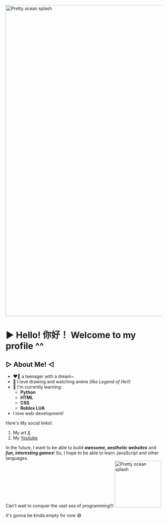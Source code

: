 <picture>
  <source media="(prefers-color-scheme: dark)" srcset="https://i.pinimg.com/736x/39/ef/02/39ef02787ac227ae074e67525575870b.jpg">
  <source media="(prefers-color-scheme: light)" srcset="https://i.pinimg.com/736x/39/ef/02/39ef02787ac227ae074e67525575870b.jpg">
  <img alt="Pretty ocean splash" src="https://i.pinimg.com/736x/39/ef/02/39ef02787ac227ae074e67525575870b.jpg" width="1000">
</picture>

# ▶ Hello! 你好！ Welcome to my profile ^^

## ▷ About Me! ◁
- :heart_on_fire: a teenager with a dream~
- :art: I love drawing and watching anime _(like Legend of Hei!)_
- :dizzy: I'm currently learning: 
  - **Python**
  - **HTML**
  - **CSS**
  - **Roblox LUA**
- I love web-development!

Here's My social links!: <br />
1. My art [X](https://x.com/violetpca2025) <br />
2. My [Youtube](https://www.youtube.com/@violetgalaxy9198)

In the future, I want to be able to build **_awesome, aesthetic websites_** and **_fun, interesting games_**!
So, I hope to be able to learn JavaScript and other languages. <br /> Can't wait to conquer the vast sea of programming!!!
<picture>
  <source media="(prefers-color-scheme: dark)" srcset="https://i.pinimg.com/originals/d3/b5/a6/d3b5a6bd9180750a9e364ea782845fce.gif">
  <source media="(prefers-color-scheme: light)" srcset="https://i.pinimg.com/originals/d3/b5/a6/d3b5a6bd9180750a9e364ea782845fce.gif">
  <img alt="Pretty ocean splash" src="https://i.pinimg.com/originals/d3/b5/a6/d3b5a6bd9180750a9e364ea782845fce.gif" width="150">
</picture>

It's gonna be kinda empty for now :sweat_smile:
